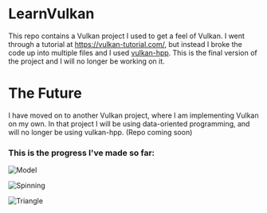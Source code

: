 # LearnVulkan
This repo contains a Vulkan project I used to get a feel of Vulkan. I went through a tutorial at https://vulkan-tutorial.com/, but instead I broke the code up into multiple files and I used [vulkan-hpp](https://github.com/KhronosGroup/Vulkan-Hpp). This is the final version of the project and I will no longer be working on it.

# The Future
I have moved on to another Vulkan project, where I am implementing Vulkan on my own. In that project I will be using data-oriented programming, and will no longer be using vulkan-hpp. (Repo coming soon)

### This is the progress I've made so far:

![Model](https://i.imgur.com/REop71F.png)

![Spinning](https://i.imgur.com/6Batspb.gif)

![Triangle](https://i.imgur.com/04URiBc.png)
